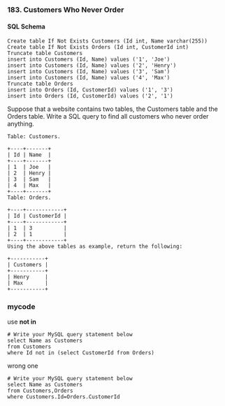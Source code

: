 ### 183. Customers Who Never Order

#### SQL Schema
```mysql
Create table If Not Exists Customers (Id int, Name varchar(255))
Create table If Not Exists Orders (Id int, CustomerId int)
Truncate table Customers
insert into Customers (Id, Name) values ('1', 'Joe')
insert into Customers (Id, Name) values ('2', 'Henry')
insert into Customers (Id, Name) values ('3', 'Sam')
insert into Customers (Id, Name) values ('4', 'Max')
Truncate table Orders
insert into Orders (Id, CustomerId) values ('1', '3')
insert into Orders (Id, CustomerId) values ('2', '1')
```


Suppose that a website contains two tables, the Customers table and the Orders table. Write a SQL query to find all customers who never order anything.
```
Table: Customers.

+----+-------+
| Id | Name  |
+----+-------+
| 1  | Joe   |
| 2  | Henry |
| 3  | Sam   |
| 4  | Max   |
+----+-------+
Table: Orders.

+----+------------+
| Id | CustomerId |
+----+------------+
| 1  | 3          |
| 2  | 1          |
+----+------------+
Using the above tables as example, return the following:

+-----------+
| Customers |
+-----------+
| Henry     |
| Max       |
+-----------+
```


### mycode

use **not in**
```mysql
# Write your MySQL query statement below
select Name as Customers
from Customers
where Id not in (select CustomerId from Orders)
```

wrong one
```mysql
# Write your MySQL query statement below
select Name as Customers
from Customers,Orders
where Customers.Id=Orders.CustomerId
```

